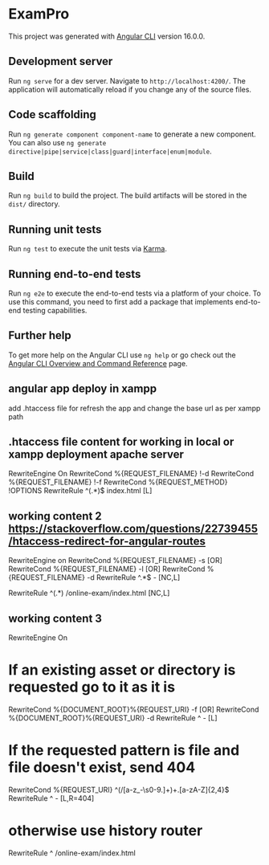 # ExamPro

This project was generated with [Angular CLI](https://github.com/angular/angular-cli) version 16.0.0.

## Development server

Run `ng serve` for a dev server. Navigate to `http://localhost:4200/`. The application will automatically reload if you change any of the source files.

## Code scaffolding

Run `ng generate component component-name` to generate a new component. You can also use `ng generate directive|pipe|service|class|guard|interface|enum|module`.

## Build

Run `ng build` to build the project. The build artifacts will be stored in the `dist/` directory.

## Running unit tests

Run `ng test` to execute the unit tests via [Karma](https://karma-runner.github.io).

## Running end-to-end tests

Run `ng e2e` to execute the end-to-end tests via a platform of your choice. To use this command, you need to first add a package that implements end-to-end testing capabilities.

## Further help

To get more help on the Angular CLI use `ng help` or go check out the [Angular CLI Overview and Command Reference](https://angular.io/cli) page.

## angular app deploy in xampp
 add .htaccess file for refresh the app and change the base url as per xampp path 

 ## .htaccess file content for working in local or xampp deployment apache server

RewriteEngine On
RewriteCond %{REQUEST_FILENAME} !-d
RewriteCond %{REQUEST_FILENAME} !-f
RewriteCond %{REQUEST_METHOD} !OPTIONS
RewriteRule ^(.*)$ index.html [L]


## working content 2 https://stackoverflow.com/questions/22739455/htaccess-redirect-for-angular-routes


RewriteEngine on
RewriteCond %{REQUEST_FILENAME} -s [OR]
RewriteCond %{REQUEST_FILENAME} -l [OR]
RewriteCond %{REQUEST_FILENAME} -d
RewriteRule ^.*$ - [NC,L]

RewriteRule ^(.*) /online-exam/index.html [NC,L]


## working content 3

RewriteEngine On
# If an existing asset or directory is requested go to it as it is
RewriteCond %{DOCUMENT_ROOT}%{REQUEST_URI} -f [OR]
RewriteCond %{DOCUMENT_ROOT}%{REQUEST_URI} -d
RewriteRule ^ - [L]

# If the requested pattern is file and file doesn't exist, send 404
RewriteCond %{REQUEST_URI} ^(\/[a-z_\-\s0-9\.]+)+\.[a-zA-Z]{2,4}$
RewriteRule ^ - [L,R=404]

# otherwise use history router
RewriteRule ^ /online-exam/index.html
